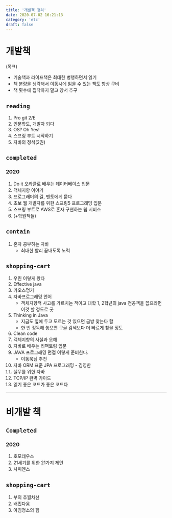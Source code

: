 ```yaml
---
title: '개발책 정리'
date: 2020-07-02 16:21:13
category: 'etc'
draft: false
---
```

# 개발책

(목표) 
- 기술책과 라이프책은 최대한 병행하면서 읽기
- 책 분량을 생각해서 이동시에 읽을 수 있는 책도 항상 구비
- 책 횟수에 집착하지 말고 양서 추구

## `reading`
1. Pro git 2/E
1. 인문학도, 개발자 되다
1. OS? Oh Yes!
1. 스프링 부트 시작하기
1. 자바의 정석(2권)

## `completed`

### 2020

1. Do it 오라클로 배우는 데이터베이스 입문
1. 객체지향 이야기
1. 프로그래머의 길, 멘토에게 묻다
1. 초보 웹 개발자를 위한 스프링5 프로그래밍 입문
1. 스프링 부트로 AWS로 혼자 구현하는 웹 서비스
1. (+학원책들)

## `contain`

1. 혼자 공부하는 자바
   - 최대한 빨리 끝내도록 노력

## `shopping-cart`

1. 우린 이렇게 왔다
1. Effective java
1. 카오스멍키
1. 자바프로그래밍 언어
   - 객체지향적 사고를 가르치는 책이고 대학 1, 2학년의 java 전공책을 꼽으라면 이것 할 정도로 굿
1. Thinking in Java
   - 지금도 옆에 두고 모르는 것 있으면 금방 찾는다 함
   - 한 번 정독해 놓으면 구글 검색보다 더 빠르게 찾을 정도
1. Clean code
1. 객체지향의 사실과 오해
1. 자바로 배우는 리팩토링 입문
1. JAVA 프로그래밍 면접 이렇게 준비한다.
   - 이동욱님 추천
1. 자바 ORM 표준 JPA 프로그래밍 - 김영한
1. 실무를 위한 자바
1. TCP/IP 완벽 가이드
1. 읽기 좋은 코드가 좋은 코드다


---

# 비개발 책

## `Completed`
### 2020
1. 호모데우스
1. 21세기를 위한 21가지 제언
1. 사피엔스

## `shopping-cart`
1. 부의 추월차선
1. 배민다움
1. 아침청소의 힘